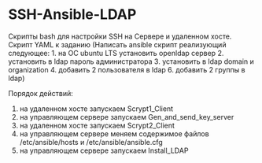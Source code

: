 # SSH-Ansible-LDAP
Скрипты bash для настройки SSH на Сервере и удаленном хосте. Скрипт YAML к заданию (Написать ansible скрипт реализующий следующее: 1. на ОС ubuntu LTS установить openldap сервер 2. установить в ldap пароль администратора 3. установить в ldap domain и organization 4. добавить 2 пользователя в ldap 6. добавить 2 группы в ldap)

Порядок действий:
1. на удаленном хосте запускаем Scrypt1_Client
2. на управляющем сервере запускаем Gen_and_send_key_server
3. на удаленном хосте запускаем Scrypt2_Client
4. на управляющем сервере меняем содержимое файлов /etc/ansible/hosts и /etc/ansible/ansible.cfg
5. на управляющем сервере запускаем Install_LDAP
